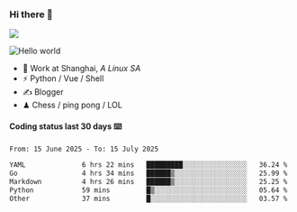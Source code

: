 ### Hi there 👋
![](https://komarev.com/ghpvc/?username=Xuhandsome)


<img src="https://github-readme-stats.vercel.app/api?username=XuHandsome&show_icons=true&theme=merko" alt="Hello world">

<br/>

- 🍻  Work at Shanghai, _A Linux SA_
- ⚡  Python / Vue / Shell
- ✍️  Blogger
- ♟  Chess / ping pong / LOL

#### Coding status last 30 days ⌨️

<!--START_SECTION:waka-->

```txt
From: 15 June 2025 - To: 15 July 2025

YAML              6 hrs 22 mins   █████████░░░░░░░░░░░░░░░░   36.24 %
Go                4 hrs 34 mins   ██████▒░░░░░░░░░░░░░░░░░░   25.99 %
Markdown          4 hrs 26 mins   ██████▒░░░░░░░░░░░░░░░░░░   25.25 %
Python            59 mins         █▒░░░░░░░░░░░░░░░░░░░░░░░   05.64 %
Other             37 mins         █░░░░░░░░░░░░░░░░░░░░░░░░   03.57 %
```

<!--END_SECTION:waka-->
